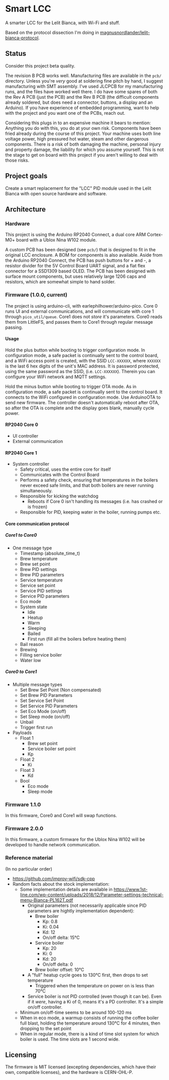 # Smart LCC

A smarter LCC for the Lelit Bianca, with Wi-Fi and stuff.

Based on the protocol dissection I'm doing in [magnusnordlander/lelit-bianca-protocol](https://github.com/magnusnordlander/lelit-bianca-protocol).

## Status

Consider this project beta quality.

The revision B PCB works well. Manufacturing files are available in the `pcb/` directory. Unless you're *very* good at soldering fine pitch by hand, I suggest manufacturing with SMT assembly. I've used JLCPCB for my manufacturing runs, and the files have worked well there. I do have some spares of both the Rev A PCB (just the PCB) and the Rev B PCB (the difficult components already soldered, but does need a connector, buttons, a display and an Arduino). If you have experience of embedded programming, want to help with the project and you want one of the PCBs, reach out.

Considering this plugs in to an expensive machine it bears to mention: Anything you do with this, you do at your own risk. Components have been fried already during the course of this project. Your machine uses both line voltage power, high pressured hot water, steam and other dangerous components. There is a risk of both damaging the machine, personal injury and property damage, the liability for which you assume yourself. This is not the stage to get on board with this project if you aren't willing to deal with those risks. 

## Project goals

Create a smart replacement for the "LCC" PID module used in the Lelit Bianca with open source hardware and software.

## Architecture

### Hardware
This project is using the Arduino RP2040 Connect, a dual core ARM Cortex-M0+ board with a Ublox Nina W102 module.

A custom PCB has been designed (see `pcb/`) that is designed to fit in the original LCC enclosure. A BOM for components is also available. Aside from the Arduino RP2040 Connect, the PCB has push buttons for + and -, a resistor divider for the 5V Control Board UART signal, and a flat flex connector for a SSD1309 based OLED. The PCB has been designed with surface mount components, but uses relatively large 1206 caps and resistors, which are somewhat simple to hand solder.

### Firmware (1.0.0, current)
The project is using arduino-cli, with earlephilhower/arduino-pico. Core 0 runs UI and external communications, and will communicate with core 1 through `pico_util/queue`. Core1 does not *store* it's parameters. Core0 reads them from LittleFS, and passes them to Core1 through regular message passing.

#### Usage
Hold the plus button while booting to trigger configuration mode. In configuration mode, a safe packet is continually sent to the control board, and a WiFi access point is created, with the SSID `LCC-XXXXXX`, where `XXXXXX` is the last 6 hex digits of the unit's MAC address. It is password protected, using the same password as the SSID, (i.e. `LCC-XXXXXX`). Therein you can configure your WiFi network and MQTT settings.

Hold the minus button while booting to trigger OTA mode. As in configuration mode, a safe packet is continually sent to the control board. It connects to the WiFi configured in configuration mode. Use ArduinoOTA to send new firmware. The controller doesn't automatically reboot after OTA, so after the OTA is complete and the display goes blank, manually cycle power.

#### RP2040 Core 0
* UI controller
* External communication

#### RP2040 Core 1
* System controller
  * Safety critical, uses the entire core for itself
  * Communicates with the Control Board
  * Performs a safety check, ensuring that temperatures in the boilers never exceed safe limits, and that both boilers are never running simultaneously.
  * Responsible for kicking the watchdog
    * Reboots if Core 0 isn't handling its messages (i.e. has crashed or is frozen)
  * Responsible for PID, keeping water in the boiler, running pumps etc.

#### Core communication protocol

##### Core1 to Core0

* One message type
  * Timestamp (absolute_time_t) 
  * Brew temperature
  * Brew set point
  * Brew PID settings
  * Brew PID parameters
  * Service temperature
  * Service set point
  * Service PID settings
  * Service PID parameters
  * Eco mode
  * System state
    * Idle
    * Heatup
    * Warm
    * Sleeping
    * Bailed
    * First run (fill all the boilers before heating them)
  * Bail reason
  * Brewing
  * Filling service boiler
  * Water low

##### Core0 to Core1

* Multiple message types
  * Set Brew Set Point (Non compensated)
  * Set Brew PID Parameters
  * Set Service Set Point
  * Set Service PID Parameters
  * Set Eco Mode (on/off)
  * Set Sleep mode (on/off)
  * Unbail
  * Trigger first run
* Payloads
  * Float 1
    * Brew set point
    * Service boiler set point
    * Kp
  * Float 2
    * Ki
  * Float 3
    * Kd
  * Bool
    * Eco mode
    * Sleep mode

### Firmware 1.1.0
In this firmware, Core0 and Core1 will swap functions.

### Firmware 2.0.0
In this firmware, a custom firmware for the Ublox Nina W102 will be developed to handle network communication.

### Reference material
(In no particular order)

* https://github.com/improv-wifi/sdk-cpp
* Random facts about the stock implementation:
  * Some implementation details are available in https://www.1st-line.com/wp-content/uploads/2018/12/Parameter-settings-technical-menu-Bianca-PL162T.pdf
    * Original parameters (not necessarily applicable since PID parameters are hightly implementation dependent):
      * Brew boiler
        * Kp: 0.8
        * Ki: 0.04
        * Kd: 12
        * On/off delta: 15°C
      * Service boiler
        * Kp: 20
        * Ki: 0
        * Kd: 20
        * On/off delta: 0
      * Brew boiler offset: 10°C
    * A "full" heatup cycle goes to 130°C first, then drops to set temperature
      * Triggered when the temperature on power on is less than 70°C
    * Service boiler is not PID controlled (even though it can be). Even if it *were*, having a Ki of 0, means it's a PD controller. It's a simple on/off controller.
  * Minimum on/off-time seems to be around 100-120 ms
  * When in eco mode, a warmup consists of running the coffee boiler full blast, holding the temperature around 130°C for 4 minutes, then dropping to the set point
  * When in regular mode, there is a kind of time slot system for which boiler is used. The time slots are 1 second wide.

## Licensing

The firmware is MIT licensed (excepting dependencies, which have their own, compatible licenses), and the hardware is CERN-OHL-P.
